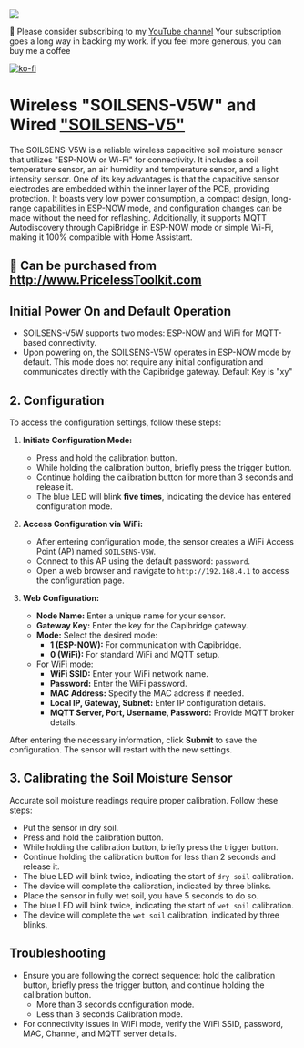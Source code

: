 <img src="https://raw.githubusercontent.com/PricelessToolkit/SOILSENS-V5/main/img/banner.jpg"/>

🤗 Please consider subscribing to my [YouTube channel](https://www.youtube.com/@PricelessToolkit/videos) Your subscription goes a long way in backing my work. if you feel more generous, you can buy me a coffee


[![ko-fi](https://ko-fi.com/img/githubbutton_sm.svg)](https://ko-fi.com/U6U2QLAF8)

# Wireless "SOILSENS-V5W" and Wired ["SOILSENS-V5"](https://github.com/PricelessToolkit/SOILSENS-V5)

The SOILSENS-V5W is a reliable wireless capacitive soil moisture sensor that utilizes "ESP-NOW or Wi-Fi" for connectivity. It includes a soil temperature sensor, an air humidity and temperature sensor, and a light intensity sensor. One of its key advantages is that the capacitive sensor electrodes are embedded within the inner layer of the PCB, providing protection. It boasts very low power consumption, a compact design, long-range capabilities in ESP-NOW mode, and configuration changes can be made without the need for reflashing. Additionally, it supports MQTT Autodiscovery through CapiBridge in ESP-NOW mode or simple Wi-Fi, making it 100% compatible with Home Assistant.

## 🛒 Can be purchased from http://www.PricelessToolkit.com

## Initial Power On and Default Operation
- SOILSENS-V5W supports two modes: ESP-NOW and WiFi for MQTT-based connectivity.
- Upon powering on, the SOILSENS-V5W operates in ESP-NOW mode by default. This mode does not require any initial configuration and communicates directly with the Capibridge gateway. Default Key is "xy"

## 2. Configuration

To access the configuration settings, follow these steps:

1. **Initiate Configuration Mode:**
   - Press and hold the calibration button.
   - While holding the calibration button, briefly press the trigger button.
   - Continue holding the calibration button for more than 3 seconds and release it.
   - The blue LED will blink **five times**, indicating the device has entered configuration mode.

2. **Access Configuration via WiFi:**
   - After entering configuration mode, the sensor creates a WiFi Access Point (AP) named `SOILSENS-V5W`.
   - Connect to this AP using the default password: `password`.
   - Open a web browser and navigate to `http://192.168.4.1` to access the configuration page.

3. **Web Configuration:**
   - **Node Name:** Enter a unique name for your sensor.
   - **Gateway Key:** Enter the key for the Capibridge gateway.
   - **Mode:** Select the desired mode:
     - **1 (ESP-NOW):** For communication with Capibridge.
     - **0 (WiFi):** For standard WiFi and MQTT setup.
   - For WiFi mode:
     - **WiFi SSID:** Enter your WiFi network name.
     - **Password:** Enter the WiFi password.
     - **MAC Address:** Specify the MAC address if needed.
     - **Local IP, Gateway, Subnet:** Enter IP configuration details.
     - **MQTT Server, Port, Username, Password:** Provide MQTT broker details.

After entering the necessary information, click **Submit** to save the configuration. The sensor will restart with the new settings.

## 3. Calibrating the Soil Moisture Sensor

Accurate soil moisture readings require proper calibration. Follow these steps:
   - Put the sensor in dry soil.
   - Press and hold the calibration button.
   - While holding the calibration button, briefly press the trigger button.
   - Continue holding the calibration button for less than 2 seconds and release it.
   - The blue LED will blink twice, indicating the start of `dry soil` calibration.
   - The device will complete the calibration, indicated by three blinks.
   - Place the sensor in fully wet soil, you have 5 seconds to do so.
   - The blue LED will blink twice, indicating the start of `wet soil` calibration.
   - The device will complete the `wet soil` calibration, indicated by three blinks.


## Troubleshooting

 - Ensure you are following the correct sequence: hold the calibration button, briefly press the trigger button, and continue holding the calibration button.
    -  More than 3 seconds configuration mode.
    -  Less than 3 seconds Calibration mode.
- For connectivity issues in WiFi mode, verify the WiFi SSID, password, MAC, Channel, and MQTT server details.
